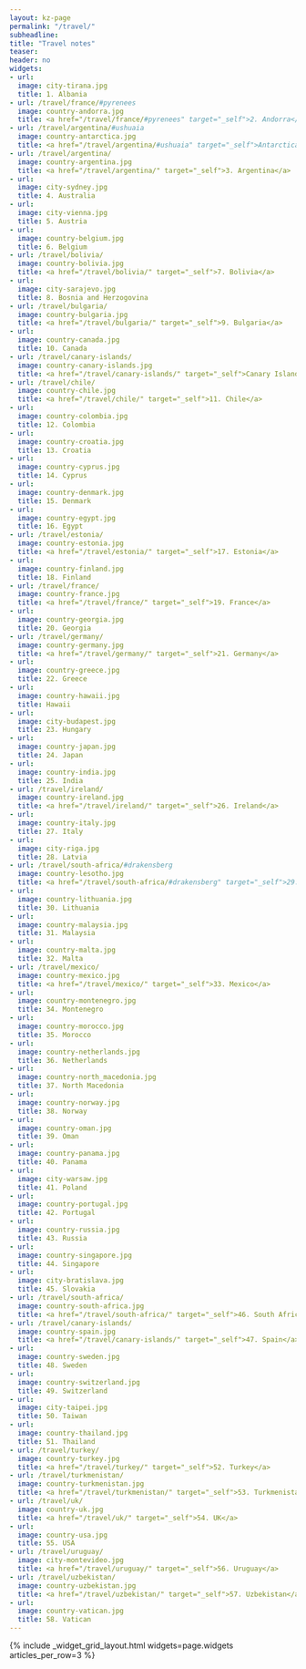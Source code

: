 ```yaml
---
layout: kz-page
permalink: "/travel/"
subheadline:
title: "Travel notes"
teaser:
header: no
widgets:
- url:
  image: city-tirana.jpg
  title: 1. Albania
- url: /travel/france/#pyrenees
  image: country-andorra.jpg
  title: <a href="/travel/france/#pyrenees" target="_self">2. Andorra</a>
- url: /travel/argentina/#ushuaia
  image: country-antarctica.jpg
  title: <a href="/travel/argentina/#ushuaia" target="_self">Antarctica</a>
- url: /travel/argentina/
  image: country-argentina.jpg
  title: <a href="/travel/argentina/" target="_self">3. Argentina</a>
- url:
  image: city-sydney.jpg
  title: 4. Australia
- url:
  image: city-vienna.jpg
  title: 5. Austria
- url:
  image: country-belgium.jpg
  title: 6. Belgium
- url: /travel/bolivia/
  image: country-bolivia.jpg
  title: <a href="/travel/bolivia/" target="_self">7. Bolivia</a>
- url:
  image: city-sarajevo.jpg
  title: 8. Bosnia and Herzogovina
- url: /travel/bulgaria/
  image: country-bulgaria.jpg
  title: <a href="/travel/bulgaria/" target="_self">9. Bulgaria</a>
- url:
  image: country-canada.jpg
  title: 10. Canada
- url: /travel/canary-islands/
  image: country-canary-islands.jpg
  title: <a href="/travel/canary-islands/" target="_self">Canary Islands</a>
- url: /travel/chile/
  image: country-chile.jpg
  title: <a href="/travel/chile/" target="_self">11. Chile</a>
- url:
  image: country-colombia.jpg
  title: 12. Colombia
- url:
  image: country-croatia.jpg
  title: 13. Croatia
- url:
  image: country-cyprus.jpg
  title: 14. Cyprus
- url:
  image: country-denmark.jpg
  title: 15. Denmark
- url:
  image: country-egypt.jpg
  title: 16. Egypt
- url: /travel/estonia/
  image: country-estonia.jpg
  title: <a href="/travel/estonia/" target="_self">17. Estonia</a>
- url:
  image: country-finland.jpg
  title: 18. Finland
- url: /travel/france/
  image: country-france.jpg
  title: <a href="/travel/france/" target="_self">19. France</a>
- url:
  image: country-georgia.jpg
  title: 20. Georgia
- url: /travel/germany/
  image: country-germany.jpg
  title: <a href="/travel/germany/" target="_self">21. Germany</a>
- url:
  image: country-greece.jpg
  title: 22. Greece
- url:
  image: country-hawaii.jpg
  title: Hawaii
- url:
  image: city-budapest.jpg
  title: 23. Hungary
- url:
  image: country-japan.jpg
  title: 24. Japan
- url:
  image: country-india.jpg
  title: 25. India
- url: /travel/ireland/
  image: country-ireland.jpg
  title: <a href="/travel/ireland/" target="_self">26. Ireland</a> 
- url:
  image: country-italy.jpg
  title: 27. Italy
- url:
  image: city-riga.jpg
  title: 28. Latvia
- url: /travel/south-africa/#drakensberg
  image: country-lesotho.jpg
  title: <a href="/travel/south-africa/#drakensberg" target="_self">29. Lesotho</a> 
- url:
  image: country-lithuania.jpg
  title: 30. Lithuania
- url:
  image: country-malaysia.jpg
  title: 31. Malaysia
- url:
  image: country-malta.jpg
  title: 32. Malta
- url: /travel/mexico/
  image: country-mexico.jpg
  title: <a href="/travel/mexico/" target="_self">33. Mexico</a>
- url:
  image: country-montenegro.jpg
  title: 34. Montenegro
- url:
  image: country-morocco.jpg
  title: 35. Morocco
- url:
  image: country-netherlands.jpg
  title: 36. Netherlands
- url:
  image: country-north_macedonia.jpg
  title: 37. North Macedonia
- url:
  image: country-norway.jpg
  title: 38. Norway
- url:
  image: country-oman.jpg
  title: 39. Oman
- url:
  image: country-panama.jpg
  title: 40. Panama
- url:
  image: city-warsaw.jpg
  title: 41. Poland
- url:
  image: country-portugal.jpg
  title: 42. Portugal
- url:
  image: country-russia.jpg
  title: 43. Russia
- url:
  image: country-singapore.jpg
  title: 44. Singapore
- url:
  image: city-bratislava.jpg
  title: 45. Slovakia
- url: /travel/south-africa/
  image: country-south-africa.jpg
  title: <a href="/travel/south-africa/" target="_self">46. South Africa</a>
- url: /travel/canary-islands/
  image: country-spain.jpg
  title: <a href="/travel/canary-islands/" target="_self">47. Spain</a>
- url:
  image: country-sweden.jpg
  title: 48. Sweden
- url:
  image: country-switzerland.jpg
  title: 49. Switzerland
- url:
  image: city-taipei.jpg
  title: 50. Taiwan
- url:
  image: country-thailand.jpg
  title: 51. Thailand
- url: /travel/turkey/
  image: country-turkey.jpg
  title: <a href="/travel/turkey/" target="_self">52. Turkey</a> 
- url: /travel/turkmenistan/
  image: country-turkmenistan.jpg
  title: <a href="/travel/turkmenistan/" target="_self">53. Turkmenistan</a> 
- url: /travel/uk/
  image: country-uk.jpg
  title: <a href="/travel/uk/" target="_self">54. UK</a>
- url:
  image: country-usa.jpg
  title: 55. USA
- url: /travel/uruguay/
  image: city-montevideo.jpg
  title: <a href="/travel/uruguay/" target="_self">56. Uruguay</a>
- url: /travel/uzbekistan/
  image: country-uzbekistan.jpg
  title: <a href="/travel/uzbekistan/" target="_self">57. Uzbekistan</a> 
- url: 
  image: country-vatican.jpg
  title: 58. Vatican
---
```


{% include _widget_grid_layout.html widgets=page.widgets articles_per_row=3 %}
